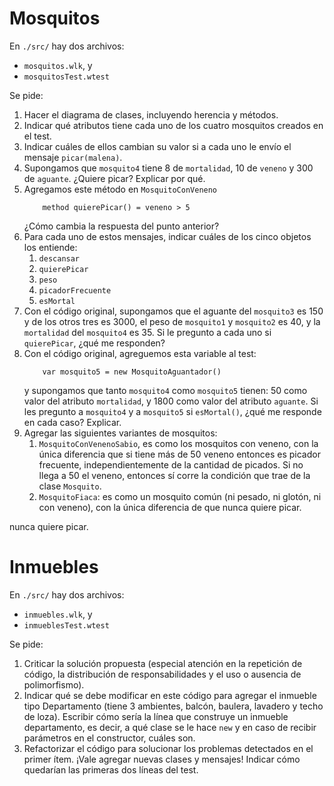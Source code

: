 # Mosquitos

En `./src/` hay dos archivos:
- `mosquitos.wlk`, y
- `mosquitosTest.wtest`

Se pide:
1. Hacer el diagrama de clases, incluyendo herencia y métodos.
1. Indicar qué atributos tiene cada uno de los cuatro mosquitos creados en el test.
1. Indicar cuáles de ellos cambian su valor si a cada uno le envío el mensaje `picar(malena)`.
1. Supongamos que `mosquito4` tiene 8 de `mortalidad`, 10 de `veneno` y 300 de `aguante`. ¿Quiere picar? Explicar por qué.
1. Agregamos este método en `MosquitoConVeneno`
    ```
        method quierePicar() = veneno > 5
    ```
    ¿Cómo cambia la respuesta del punto anterior?
1. Para cada uno de estos mensajes, indicar cuáles de los cinco objetos los entiende:
    1. `descansar`
    1. `quierePicar`
    1. `peso`
    1. `picadorFrecuente`
    1. `esMortal`
1. Con el código original, supongamos que el aguante del `mosquito3` es 150 y de los otros tres es 3000, el peso de `mosquito1` y `mosquito2` es 40, y la `mortalidad` del `mosquito4` es 35. Si le pregunto a cada uno si `quierePicar`, ¿qué me responden?
1. Con el código original, agreguemos esta variable al test:
    ```
        var mosquito5 = new MosquitoAguantador()
    ```
    y supongamos que tanto `mosquito4` como `mosquito5` tienen: 50 como valor del atributo `mortalidad`, y 1800 como valor del atributo `aguante`. Si les pregunto a `mosquito4` y a `mosquito5` si `esMortal()`, ¿qué me responde en cada caso? Explicar.
1. Agregar las siguientes variantes de mosquitos:
    1. `MosquitoConVenenoSabio`, es como los mosquitos con veneno, con la única diferencia que si tiene más de 50 veneno entonces es picador frecuente, independientemente de la cantidad de picados. Si no llega a 50 el veneno, entonces sí corre la condición que trae de la clase `Mosquito`.
    1. `MosquitoFiaca`:  es como un mosquito común (ni pesado, ni glotón, ni con veneno), con la única diferencia de que nunca quiere picar.

nunca quiere picar.

# Inmuebles
En `./src/` hay dos archivos:
- `inmuebles.wlk`, y
- `inmueblesTest.wtest`

Se pide:
1. Criticar la solución propuesta (especial atención en la repetición de código, la distribución de responsabilidades y el uso o ausencia de polimorfismo).
1. Indicar qué se debe modificar en este código para agregar el inmueble tipo Departamento (tiene 3 ambientes, balcón, baulera, lavadero y techo de loza). Escribir cómo sería la línea que construye un inmueble departamento, es decir, a qué clase se le hace `new` y en caso de recibir parámetros en el constructor, cuáles son.
1. Refactorizar el código para solucionar los problemas detectados en el primer ítem. ¡Vale agregar nuevas clases y mensajes! Indicar cómo quedarían las primeras dos líneas del test.